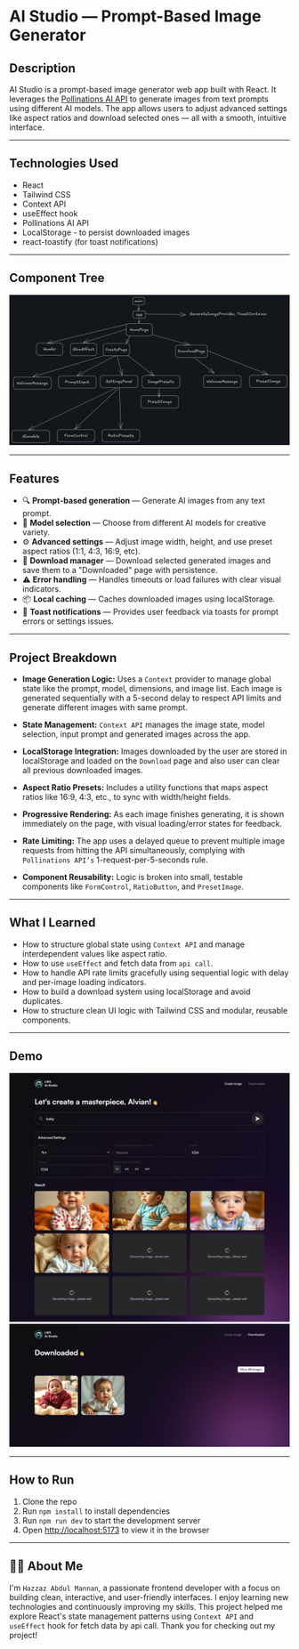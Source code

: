 # AI Studio — Prompt-Based Image Generator

## Description

AI Studio is a prompt-based image generator web app built with React. It leverages the [Pollinations AI API](https://github.com/pollinations/pollinations/blob/master/APIDOCS.md#generate-image-api-%EF%B8%8F) to generate images from text prompts using different AI models. The app allows users to adjust advanced settings like aspect ratios and download selected ones — all with a smooth, intuitive interface.

---

## Technologies Used

- React
- Tailwind CSS
- Context API
- useEffect hook
- Pollinations AI API
- LocalStorage - to persist downloaded images
- react-toastify (for toast notifications)

---

## Component Tree

![Component Tree](./src/assets/ss/component_tree.png)

---

## Features

- 🔍 **Prompt-based generation** — Generate AI images from any text prompt.
- 🧠 **Model selection** — Choose from different AI models for creative variety.
- ⚙️ **Advanced settings** — Adjust image width, height, and use preset aspect ratios (1:1, 4:3, 16:9, etc).
- 💾 **Download manager** — Download selected generated images and save them to a "Downloaded" page with persistence.
- ⚠️ **Error handling** — Handles timeouts or load failures with clear visual indicators.
- 📦 **Local caching** — Caches downloaded images using localStorage.
- 🔔 **Toast notifications** — Provides user feedback via toasts for prompt errors or settings issues.

---

## Project Breakdown

- **Image Generation Logic:** Uses a `Context` provider to manage global state like the prompt, model, dimensions, and image list. Each image is generated sequentially with a 5-second delay to respect API limits and generate different images with same prompt.

- **State Management:** `Context API` manages the image state, model selection, input prompt and generated images across the app.

- **LocalStorage Integration:** Images downloaded by the user are stored in localStorage and loaded on the `Download` page and also user can clear all previous downloaded images.

- **Aspect Ratio Presets:** Includes a utility functions that maps aspect ratios like 16:9, 4:3, etc., to sync with width/height fields.

- **Progressive Rendering:** As each image finishes generating, it is shown immediately on the page, with visual loading/error states for feedback.

- **Rate Limiting:** The app uses a delayed queue to prevent multiple image requests from hitting the API simultaneously, complying with `Pollinations API’s` 1-request-per-5-seconds rule.

- **Component Reusability:** Logic is broken into small, testable components like `FormControl`, `RatioButton`, and `PresetImage`.

---

## What I Learned

- How to structure global state using `Context API` and manage interdependent values like aspect ratio.
- How to use `useEffect` and fetch data from `api call`.
- How to handle API rate limits gracefully using sequential logic with delay and per-image loading indicators.
- How to build a download system using localStorage and avoid duplicates.
- How to structure clean UI logic with Tailwind CSS and modular, reusable components.

---

## Demo

![App Screenshot](./src/assets/ss/create-page.png)
![App Screenshot](./src/assets/ss/download-page.png)

---

## How to Run

1. Clone the repo
2. Run `npm install` to install dependencies
3. Run `npm run dev` to start the development server
4. Open [http://localhost:5173](http://localhost:5173) to view it in the browser

---

## 🙋‍♂️ About Me

I'm `Hazzaz Abdul Mannan`, a passionate frontend developer with a focus on building clean, interactive, and user-friendly interfaces. I enjoy learning new technologies and continuously improving my skills. This project helped me explore React's state management patterns using `Context API` and `useEffect` hook for fetch data by api call.
Thank you for checking out my project!
